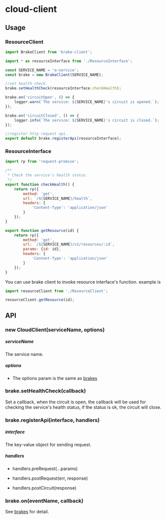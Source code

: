 # cloud-client

## Usage

### ResourceClient
``` javascript
import BrakeClient from 'brake-client';

import * as resourceInterface from './ResourceInterface';

const SERVICE_NAME = 'a-service';
const brake = new BrakeClient(SERVICE_NAME);

//set health check.
brake.setHealthCheck(resourceInterface.checkHealth);

brake.on('circuitOpen', () => {
    logger.warn(`The service: ${SERVICE_NAME}'s circuit is opened.`);
});

brake.on('circuitClosed', () => {
    logger.info(`The service: ${SERVICE_NAME}'s circuit is closed.`);
});

//register http request api.
export default brake.registerApi(resourceInterface);
```

### ResourceInterface

``` javascript
import rp from 'request-promise';

/**
 * Check the service's health status.
 */
export function checkHealth() {
    return rp({
        method: 'get',
        url: `/${SERVICE_NAME}/health`,
        headers: {
            'Content-Type': 'application/json'
        }
    });
}

export function getResource(id) {
    return rp({
        method: 'get',
        url: `/${SERVICE_NAME}/v1/resources/:id`,
        params: {id: id},
        headers: {
            'Content-Type': 'application/json'
        }
    });
}
```

You can use brake client to invoke resource interface's function. example is

``` javascript
import resourceClient from './ResourceClient';

resourceClient.getResource(id);
```

## API

### new CloudClient(serviceName, options)

##### serviceName

The service name.

##### options

* The options param is the same as [brakes](https://github.com/node-cloud/brakes)

### brake.setHealthCheck(callback)

Set a callback, when the circuit is open, the callback will be used for checking the service's health status, if the status is ok, the circuit will close.

### brake.registerApi(interface, handlers)

##### interface

The key-value object for sending request.

##### handlers

* handlers.preRequest(...params)

* handlers.postRequest(err, response)

* handlers.postCircuit(response)

### brake.on(eventName, callback)

See [brakes](https://github.com/node-cloud/brakes) for detail.
